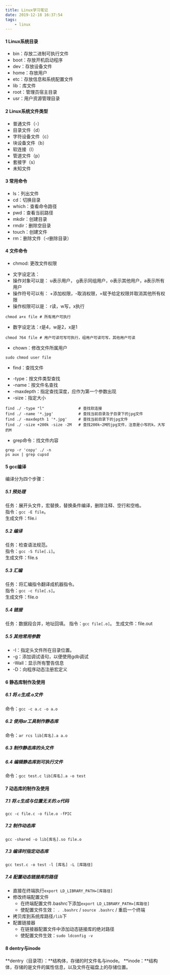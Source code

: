 ```yaml
---
title: Linux学习笔记
date: 2019-12-18 16:37:54
tags:
	- linux
---
```


#### 1 Linux系统目录
+ bin：存放二进制可执行文件
+ boot：存放开机启动程序
+ dev：存放设备文件
+ home：存放用户
+ etc：存放信息和系统配置文件
+ lib：库文件
+ root：管理员宿主目录
+ usr：用户资源管理目录

#### 2 Linux系统文件类型
* 普通文件（-）
* 目录文件（d）
* 字符设备文件（c）
* 块设备文件（b）
* 软连接（l）
* 管道文件（p）
* 套接字（s）
* 未知文件

#### 3 常用命令
+ ls：列出文件
+ cd：切换目录
+ which：查看命令路径
+ pwd：查看当前路径
+ mkdir：创建目录
+ rmdir：删除空目录
+ touch：创建文件
+ rm：删除文件（-r删除目录）

#### 4 文件命令
+ chmod: 更改文件权限
* 文字设定法：
* 操作对象可以是： u表示用户， g表示同组用户，o表示其他用户，a表示所有用户  
* 操作符号可以有： +添加权限，-取消权限，=赋予给定权限并取消其他所有权限
* 操作权限可以是： r读，w写，x执行   
``` 
chmod a+x file # 所有用户可执行
```
* 数字设定法：r是4，w是2，x是1   
```
chmod 764 file # 用户可读可写可执行，组用户可读可写，其他用户可读
```
+ chown：修改文件所属用户
```
sudo chmod user file
```

+ find：查找文件
* -type：按文件类型查找
* -name：按文件名查找
* -maxdepth：指定查找深度，应作为第一个参数出现
* -size：指定大小
```
find ./ -type "l"               # 查找软连接
find ./ -name '*.jpg'           # 查找当前目录及子目录下的jpg文件
find ./ -maxdepth 1 '*.jpg'     # 查找当前目录下的jpg文件
find ./ -size +200k -size -2M   # 查找200k~2M的jpg文件，注意是小写的k，大写的M
```

+ grep命令：找文件内容
```
grep -r 'copy' ./ -n
ps aux | grep cupsd
```

#### 5 gcc编译
编译分为四个步骤：
##### 5.1 预处理
任务：展开头文件，宏替换，替换条件编译，删除注释、空行和空格。  
指令：`gcc -E file`。  
生成文件：file.i  

##### 5.2 编译
任务：检查语法规范。  
指令：`gcc -S file[.i]`。  
生成文件：file.s

##### 5.3 汇编
任务：将汇编指令翻译成机器指令。  
指令：`gcc -c file[.s]`。  
生成文件：file.o  

##### 5.4 链接
任务：数据段合并，地址回填。
指令：`gcc file[.o]`。
生成文件：file.out

##### 5.5 其他常用参数
+ -I：指定头文件所在目录位置。
+ -g：添加调试语句，以便使用gdb调试
+ -Wall：显示所有警告信息
+ -D：向程序动态注册宏定义

#### 6 静态库制作及使用
##### 6.1 将.c生成.o文件  
命令：`gcc -c a.c -o a.o`

##### 6.2 使用ar工具制作静态库
命令：`ar rcs lib[库名].a a.o`

##### 6.3 制作静态库的头文件

##### 6.4 编辑静态库到可执行文件
命令：`gcc test.c lib[库名].a -o test`

#### 7 动态库的制作及使用
##### 7.1 将.c生成与位置无关的.o代码
```
gcc -c file.c -o file.o -fPIC
```

##### 7.2 制作动态库
```
gcc -shared -o lib[库名].so file.o
```

##### 7.3 编译时指定动态库
```
gcc test.c -o test -l [库名] -L [库路径]
```

##### 7.4 配置动态链接库的路径
+ 直接在终端执行`export LD_LIBRARY_PATH=[库路径]`
+ 修改终端配置文件
    * 在终端配置文件.bashrc下添加`export LD_LIBRARY_PATH=[库路径]`
    * 使配置文件生效： `. .bashrc` / `source .bashrc`  / 重启一个终端
+ 拷贝库到系统库路径`/lib`下
+ 配置链接器
    * 在链接器配置文件中添加动态链接库的绝对路径
    * 使配置文件生效：`sudo ldconfig -v`

#### 8 dentry与inode
**dentry（目录项）：**结构体，存储的时文件名与inode。
**inode：**结构体，存储的是文件的属性信息，以及文件在磁盘上的存储位置。